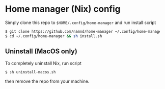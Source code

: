 # Home manager (Nix) config

Simply clone this repo to `$HOME/.config/home-manager` and run install script

```bash
$ git clone https://github.com/namnd/home-manager ~/.config/home-manager
$ cd ~/.config/home-manager && sh install.sh
```

## Uninstall (MacOS only)

To completely uninstall Nix, run script
```bash
$ sh uninstall-macos.sh
```

then remove the repo from your machine.
